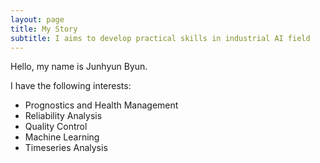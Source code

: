 ```yaml
---
layout: page
title: My Story
subtitle: I aims to develop practical skills in industrial AI field
---
```


Hello, my name is Junhyun Byun.

I have the following interests:

- Prognostics and Health Management
- Reliability Analysis
- Quality Control
- Machine Learning
- Timeseries Analysis
